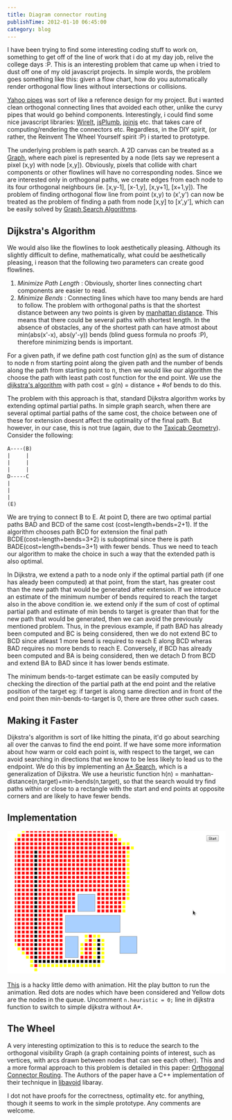 ```yaml
---
title: Diagram connector routing
publishTime: 2012-01-10 06:45:00
category: blog
---
```


I have been trying to find some interesting coding stuff to work on, something to get off of the
line of work that i do at my day job, relive the college days :P. This is an interesting
problem that came up when i tried to dust off one of my old javascript projects. In simple words, the
problem goes something like this: given a flow chart, how do you automatically render orthogonal
flow lines without intersections or collisions.

[Yahoo pipes][1] was sort of like a reference design for my project. But i wanted clean
orthogonal connecting lines that avoided each other, unlike the curvy pipes that would go
behind components. Interestingly, i could find some nice javascript libraries: [WireIt][2],
[jsPlumb][3], [joinjs][11] etc. that takes care of computing/rendering the connectors etc.
Regardless, in the DIY spirit, (or rather, the Reinvent The Wheel Yourself spirit :P) i started
to prototype.

The underlying problem is path search. A 2D canvas can be treated as a [Graph][4], where each
pixel is represented by a node (lets say we represent a pixel (x,y) with node [x,y]). Obviously, pixels
that collide with chart components or other flowlines will have no corresponding nodes. Since
we are interested only in orthogonal paths, we create edges from each node to its four
orthogonal neighbours (ie. [x,y-1], [x-1,y], [x,y+1], [x+1,y]). The problem of finding
orthogonal flow line from point (x,y) to (x',y') can now be treated as the problem of finding
a path from node [x,y] to [x',y'], which can be easily solved by [Graph Search Algorithms][5].

Dijkstra's Algorithm
--------------------

We would also like the flowlines to look aesthetically pleasing. Although its slightly difficult
to define, mathematically, what could be aesthetically pleasing, i reason that the
following two parameters can create good flowlines.

1. *Minimize Path Length* : Obviously, shorter lines connecting chart components are easier to
   read.
2. *Minimize Bends*  : Connecting lines which have too many bends are hard to follow. The
   problem with orthogonal paths is that the shortest distance between any two points is
   given by [manhattan distance][6]. This means that there could be several paths with
   shortest length. In the absence of obstacles, any of the shortest path can have atmost
   about min(abs(x'-x), abs(y'-y)) bends (blind guess formula no proofs :P), therefore
   minimizing bends is important.

For a given path, if we define path cost function g(n) as the sum of distance to node n from
starting point along the given path and the number of bends along the path from starting point
to n, then we would like our algorithm the choose the path with least path cost function for
the end point. We use the [dijkstra's algorithm][7] with path cost = g(n) = distance + #of bends
to do this.

The problem with this approach is that, standard Dijkstra algorithm works by extending optimal
partial paths. In simple graph search, when there are several optimal partial paths of the same
cost, the choice between one of these for extension doesnt affect the optimality of the final
path. But however, in our case, this is not true (again, due to the [Taxicab Geometry][6]).
Consider the following:

    A----(B)
    |     |
    |     |
    |     |
    D-----C
    |
    |
    |
    (E)

We are trying to connect B to E. At point D, there are two optimal partial paths
BAD and BCD of the same cost (cost=length+bends=2+1). If the algorithm
chooses path BCD for extension the final path BCDE(cost=length+bends=3+2) is suboptimal since
there is path BADE(cost=length+bends=3+1) with fewer bends. Thus we need to teach our algorithm
to make the choice in such a way that the extended path is also optimal.

In Dijkstra, we extend a path to a node only if the optimal partial path (if one has aleady
been computed) at that point, from the start, has greater cost than the new path that
would be generated after extension. If we introduce an estimate of the minimum number of bends
required to reach the target also in the above condition ie. we extend only if the sum of cost
of optimal partial path and estimate of min bends to target is greater than that for the new
path that would be generated, then we can avoid the previously mentioned problem. Thus, in the
previous example, if path BAD has already been computed and BC is being considered, then we do
not extend BC to BCD since atleast 1 more bend is required to reach E along BCD wheras BAD 
requires no more bends to reach E. Conversely, if BCD has already been computed and BA is being
considered, then we detach D from BCD and extend BA to BAD since it has lower bends estimate.

The minimum bends-to-target estimate can be easily computed by checking the direction of the partial
path at the end point and the relative position of the target eg: if target is along same direction
and in front of the end point then min-bends-to-target is 0, there are three other such cases.

Making it Faster
----------------

Dijkstra's algorithm is sort of like hitting the pinata, it'd go about searching all over the
canvas to find the end point. If we have some more information about how warm or cold each point
is, with respect to the target, we can avoid searching in directions that we know to be less
likely to lead us to the endpoint. We do this by implementing an [A* Search][8], which is a generalization
of Dijkstra. We use a heuristic function h(n) = manhattan-distance(n,target)+min-bends(n,target),
so that the search would try find paths within or close to a rectangle with the start and end points
at opposite corners and are likely to have fewer bends.

Implementation
--------------

![Dijkstra implementation screenshot][9]

<script src="https://gist.github.com/azeem/1521549.js"></script>

[This][10] is a hacky little demo with animation. Hit the play button to run the animation.
Red dots are nodes which have been considered and Yellow dots are the nodes in the queue. 
Uncomment `n.heuristic = 0;` line in dijkstra function to switch to simple dijkstra without
A*.

The Wheel 
---------

A very interesting optimization to this is to reduce the search to the orthogonal
visibility Graph (a graph containing points of interest, such as vertices, with arcs drawn
between nodes that can see each other). This and a more formal approach to this problem is
detailed in this paper: [Orthogonal Connector Routing][12]. The Authors of the paper have
a C++ implementation of their technique in [libavoid][13] libaray.

I dot not have proofs for the correctness, optimality etc. for anything, though it seems to
work in the simple prototype. Any comments are welcome.

[1]: http://pipes.yahoo.com/pipes/
[2]: http://neyric.github.com/wireit/
[3]: http://jsplumb.org/jquery/demo.html 
[4]: http://en.wikipedia.org/wiki/Graph_(mathematics)
[5]: http://en.wikipedia.org/wiki/Graph_search_algorithm
[6]: http://en.wikipedia.org/wiki/Manhattan_distance
[7]: http://en.wikipedia.org/wiki/Dijkstra's_algorithm
[8]: http://en.wikipedia.org/wiki/A-star_algorithm
[9]: /images/dijkstra_demo.png
[10]: https://gist.github.com/1521549
[11]: http://www.jointjs.com/
[12]: http://ww2.cs.mu.oz.au/~pjs/papers/gd09.pdf
[13]: http://adaptagrams.sourceforge.net/libavoid/
